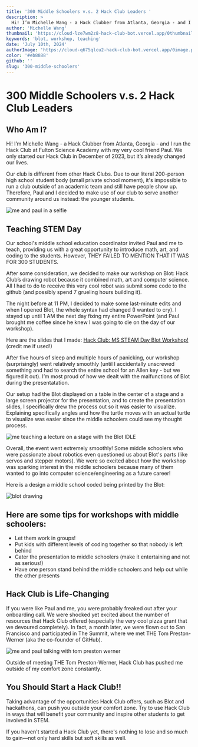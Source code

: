```yaml
---
title: '300 Middle Schoolers v.s. 2 Hack Club Leaders '
description: >
  Hi! I’m Michelle Wang - a Hack Clubber from Atlanta, Georgia - and I run the Hack Club at Fulton Science Academy with my friend Paul. We only started our Hack Club in December of 2023, but it’s already changed our lives.
author: 'Michelle Wang'
thumbnail: 'https://cloud-lze7wm2z8-hack-club-bot.vercel.app/0thumbnail_letters__1_.png'
keywords: 'blot, workshop, teaching'
date: 'July 10th, 2024'
authorImage: 'https://cloud-q675qlcu2-hack-club-bot.vercel.app/0image.png'
color: '#eb8888'
github: ''
slug: '300-middle-schoolers'
---
```

# 300 Middle Schoolers v.s. 2 Hack Club Leaders 

## Who Am I?
Hi! I’m Michelle Wang - a Hack Clubber from Atlanta, Georgia - and I run the Hack Club at Fulton Science Academy with my very cool friend Paul. We only started our Hack Club in December of 2023, but it’s already changed our lives.

Our club is different from other Hack Clubs. Due to our literal 200-person high school student body (small private school moment), it's impossible to run a club outside of an academic team and still have people show up. Therefore, Paul and I decided to make use of our club to serve another community around us instead: the younger students.

![me and paul in a selfie](https://cloud-o33pa5crz-hack-club-bot.vercel.app/0image.png)


## Teaching STEM Day 
Our school's middle school education coordinator invited Paul and me to teach, providing us with a great opportunity to introduce math, art, and coding to the students. However, THEY FAILED TO MENTION THAT IT WAS FOR 300 STUDENTS.

After some consideration, we decided to make our workshop on Blot: Hack Club’s drawing robot because it combined math, art and computer science. All I had to do to receive this very cool robot was submit some code to the github (and possibly spend 7 grueling hours building it).

The night before at 11 PM, I decided to make some last-minute edits and when I opened Blot, the whole syntax had changed (I wanted to cry). I stayed up until 1 AM the next day fixing my entire PowerPoint (and Paul brought me coffee since he knew I was going to die on the day of our workshop).

Here are the slides that I made: [Hack Club: MS STEAM Day Blot Workshop!](https://docs.google.com/presentation/d/1MuDwQ8bAyBCxME7d69n9S3PnvNXh0-mnznI8_Qed-k8/edit?usp=sharing) (credit me if used!)

After five hours of sleep and multiple hours of panicking, our workshop (surprisingly) went relatively smoothly (until I accidentally unscrewed something and had to search the entire school for an Allen key - but we figured it out). I’m most proud of how we dealt with the malfunctions of Blot during the presentatation.

Our setup had the Blot displayed on a table in the center of a stage and a large screen projector for the presentation, and to create the presentation slides, I specifically drew the process out so it was easier to visualize. Explaining specifically angles and how the turtle moves with an actual turtle to visualize was easier since the middle schoolers could see my thought process.


![me teaching a lecture on a stage with the Blot IDLE](https://github.com/michelle12349502039/leaders-letters/assets/74428837/813396b4-488e-4a5e-85ac-909a4d89580e)


Overall, the event went extremely smoothly! Some middle schoolers who were passionate about robotics even questioned us about Blot's parts (like servos and stepper motors). We were so excited about how the workshop was sparking interest in the middle schoolers because many of them wanted to go into computer science/engineering as a future career!

Here is a design a middle school coded being printed by the Blot:

![blot drawing](https://github.com/michelle12349502039/leaders-letters/assets/74428837/53abad82-d461-44c9-9d5c-3ead98a4cdbb)


## Here are some tips for workshops with middle schoolers:
- Let them work in groups!
- Put kids with different levels of coding together so that nobody is left behind
- Cater the presentation to middle schoolers (make it entertaining and not as serious!)
- Have one person stand behind the middle schoolers and help out while the other presents

## Hack Club is Life-Changing
If you were like Paul and me, you were probably freaked out after your onboarding call. We were shocked yet excited about the number of resources that Hack Club offered (especially the very cool pizza grant that we devoured completely). In fact, a month later, we were flown out to San Francisco and participated in The Summit, where we met THE Tom Preston-Werner (aka the co-founder of GitHub).

![me and paul talking with tom preston werner](https://github.com/michelle12349502039/leaders-letters/assets/74428837/9142c51f-c77b-4490-b573-1884e5af5824)

Outside of meeting THE Tom Preston-Werner, Hack Club has pushed me outside of my comfort zone constantly.

## You Should Start a Hack Club!!
Taking advantage of the opportunities Hack Club offers, such as Blot and hackathons, can push you outside your comfort zone. Try to use Hack Club in ways that will benefit your community and inspire other students to get involved in STEM. 

If you haven't started a Hack Club yet, there's nothing to lose and so much to gain—not only hard skills but soft skills as well.
